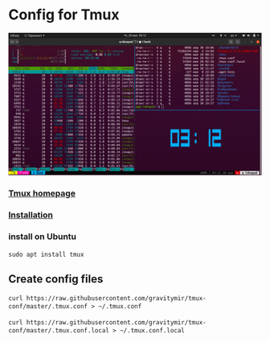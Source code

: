 # Config for Tmux

![Tmux screen](https://raw.githubusercontent.com/gravitymir/tmux-conf/master/tmux_screen.png)

### [Tmux homepage](https://github.com/tmux/tmux#welcome-to-tmux)

### [Installation](https://github.com/tmux/tmux/wiki/Installing#installing-tmuxe)

### install on Ubuntu
``` shell
sudo apt install tmux
```
## Create config files
``` shell
curl https://raw.githubusercontent.com/gravitymir/tmux-conf/master/.tmux.conf > ~/.tmux.conf

curl https://raw.githubusercontent.com/gravitymir/tmux-conf/master/.tmux.conf.local > ~/.tmux.conf.local
```
